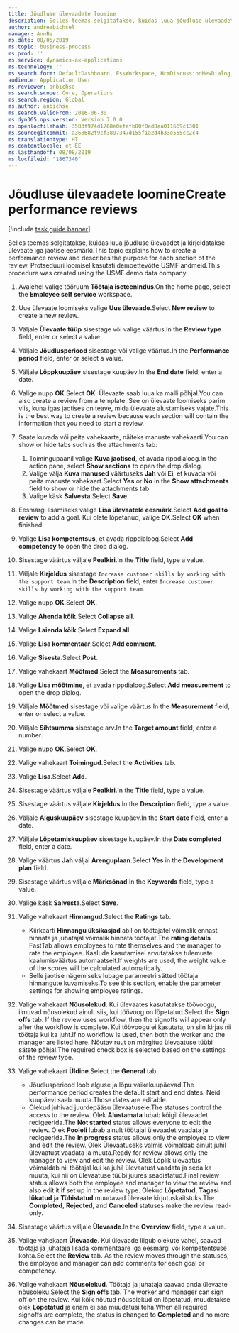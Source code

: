 ```yaml
---
title: Jõudluse ülevaadete loomine
description: Selles teemas selgitatakse, kuidas luua jõudluse ülevaadet ja kirjeldatakse ülevaate iga jaotise eesmärki.
author: andreabichsel
manager: AnnBe
ms.date: 08/06/2019
ms.topic: business-process
ms.prod: ''
ms.service: dynamics-ax-applications
ms.technology: ''
ms.search.form: DefaultDashboard, EssWorkspace, HcmDiscussionNewDialog, HcmDiscussion, HcmDiscussionChangeSettings, HcmDiscussionAddGoalDialog, HcmTopicCreate, HcmMeasurementDetailDialog, HcmPerfJournalAdd
audience: Application User
ms.reviewer: anbichse
ms.search.scope: Core, Operations
ms.search.region: Global
ms.author: anbichse
ms.search.validFrom: 2016-06-30
ms.dyn365.ops.version: Version 7.0.0
ms.openlocfilehash: 3583f974d1768e0efefb80f0ad8aa011669c1301
ms.sourcegitcommit: a368682f9cf3897347d155f1a2d4b33e555cc2c4
ms.translationtype: HT
ms.contentlocale: et-EE
ms.lasthandoff: 08/08/2019
ms.locfileid: "1867340"
---
```

# <a name="create-performance-reviews"></a><span data-ttu-id="c9b80-103">Jõudluse ülevaadete loomine</span><span class="sxs-lookup"><span data-stu-id="c9b80-103">Create performance reviews</span></span>

[!include [task guide banner](../../includes/task-guide-banner.md)]

<span data-ttu-id="c9b80-104">Selles teemas selgitatakse, kuidas luua jõudluse ülevaadet ja kirjeldatakse ülevaate iga jaotise eesmärki.</span><span class="sxs-lookup"><span data-stu-id="c9b80-104">This topic explains how to create a performance review and describes the purpose for each section of the review.</span></span> <span data-ttu-id="c9b80-105">Protseduuri loomisel kasutati demoettevõtte USMF andmeid.</span><span class="sxs-lookup"><span data-stu-id="c9b80-105">This procedure was created using the USMF demo data company.</span></span>

1. <span data-ttu-id="c9b80-106">Avalehel valige tööruum **Töötaja iseteenindus**.</span><span class="sxs-lookup"><span data-stu-id="c9b80-106">On the home page, select the **Employee self service** workspace.</span></span>
2. <span data-ttu-id="c9b80-107">Uue ülevaate loomiseks valige **Uus ülevaade**.</span><span class="sxs-lookup"><span data-stu-id="c9b80-107">Select **New review** to create a new review.</span></span>
3. <span data-ttu-id="c9b80-108">Väljale **Ülevaate tüüp** sisestage või valige väärtus.</span><span class="sxs-lookup"><span data-stu-id="c9b80-108">In the **Review type** field, enter or select a value.</span></span>
4. <span data-ttu-id="c9b80-109">Väljale **Jõudlusperiood** sisestage või valige väärtus.</span><span class="sxs-lookup"><span data-stu-id="c9b80-109">In the **Performance period** field, enter or select a value.</span></span>
5. <span data-ttu-id="c9b80-110">Väljale **Lõppkuupäev** sisestage kuupäev.</span><span class="sxs-lookup"><span data-stu-id="c9b80-110">In the **End date** field, enter a date.</span></span>
6. <span data-ttu-id="c9b80-111">Valige nupp **OK**.</span><span class="sxs-lookup"><span data-stu-id="c9b80-111">Select **OK**.</span></span> <span data-ttu-id="c9b80-112">Ülevaate saab luua ka malli põhjal.</span><span class="sxs-lookup"><span data-stu-id="c9b80-112">You can also create a review from a template.</span></span> <span data-ttu-id="c9b80-113">See on ülevaate loomiseks parim viis, kuna igas jaotises on teave, mida ülevaate alustamiseks vajate.</span><span class="sxs-lookup"><span data-stu-id="c9b80-113">This is the best way to create a review because each section will contain the information that you need to start a review.</span></span>  
7. <span data-ttu-id="c9b80-114">Saate kuvada või peita vahekaarte, näiteks manuste vahekaarti.</span><span class="sxs-lookup"><span data-stu-id="c9b80-114">You can show or hide tabs such as the attachments tab:</span></span>

    1. <span data-ttu-id="c9b80-115">Toimingupaanil valige **Kuva jaotised**, et avada rippdialoog.</span><span class="sxs-lookup"><span data-stu-id="c9b80-115">In the action pane, select **Show sections** to open the drop dialog.</span></span>
    1. <span data-ttu-id="c9b80-116">Valige välja **Kuva manused** väärtuseks **Jah** või **Ei**, et kuvada või peita manuste vahekaart.</span><span class="sxs-lookup"><span data-stu-id="c9b80-116">Select **Yes** or **No** in the **Show attachments** field to show or hide the attachments tab.</span></span>
    1. <span data-ttu-id="c9b80-117">Valige käsk **Salvesta**.</span><span class="sxs-lookup"><span data-stu-id="c9b80-117">Select **Save**.</span></span>

8. <span data-ttu-id="c9b80-118">Eesmärgi lisamiseks valige **Lisa ülevaatele eesmärk**.</span><span class="sxs-lookup"><span data-stu-id="c9b80-118">Select **Add goal to review** to add a goal.</span></span> <span data-ttu-id="c9b80-119">Kui olete lõpetanud, valige **OK**.</span><span class="sxs-lookup"><span data-stu-id="c9b80-119">Select **OK** when finished.</span></span>
9. <span data-ttu-id="c9b80-120">Valige **Lisa kompetentsus**, et avada rippdialoog.</span><span class="sxs-lookup"><span data-stu-id="c9b80-120">Select **Add competency** to open the drop dialog.</span></span>
10. <span data-ttu-id="c9b80-121">Sisestage väärtus väljale **Pealkiri**.</span><span class="sxs-lookup"><span data-stu-id="c9b80-121">In the **Title** field, type a value.</span></span>
11. <span data-ttu-id="c9b80-122">Väljale **Kirjeldus** sisestage `Increase customer skills by working with the support team`.</span><span class="sxs-lookup"><span data-stu-id="c9b80-122">In the **Description** field, enter `Increase customer skills by working with the support team`.</span></span>
12. <span data-ttu-id="c9b80-123">Valige nupp **OK**.</span><span class="sxs-lookup"><span data-stu-id="c9b80-123">Select **OK**.</span></span>
13. <span data-ttu-id="c9b80-124">Valige **Ahenda kõik**.</span><span class="sxs-lookup"><span data-stu-id="c9b80-124">Select **Collapse all**.</span></span>
14. <span data-ttu-id="c9b80-125">Valige **Laienda kõik**.</span><span class="sxs-lookup"><span data-stu-id="c9b80-125">Select **Expand all**.</span></span>
15. <span data-ttu-id="c9b80-126">Valige **Lisa kommentaar**.</span><span class="sxs-lookup"><span data-stu-id="c9b80-126">Select **Add comment**.</span></span>
16. <span data-ttu-id="c9b80-127">Valige **Sisesta**.</span><span class="sxs-lookup"><span data-stu-id="c9b80-127">Select **Post**.</span></span>
17. <span data-ttu-id="c9b80-128">Valige vahekaart **Mõõtmed**.</span><span class="sxs-lookup"><span data-stu-id="c9b80-128">Select the **Measurements** tab.</span></span>
18. <span data-ttu-id="c9b80-129">Valige **Lisa mõõtmine**, et avada rippdialoog.</span><span class="sxs-lookup"><span data-stu-id="c9b80-129">Select **Add measurement** to open the drop dialog.</span></span>
19. <span data-ttu-id="c9b80-130">Väljale **Mõõtmed** sisestage või valige väärtus.</span><span class="sxs-lookup"><span data-stu-id="c9b80-130">In the **Measurement** field, enter or select a value.</span></span>
26. <span data-ttu-id="c9b80-131">Väljale **Sihtsumma** sisestage arv.</span><span class="sxs-lookup"><span data-stu-id="c9b80-131">In the **Target amount** field, enter a number.</span></span>
20. <span data-ttu-id="c9b80-132">Valige nupp **OK**.</span><span class="sxs-lookup"><span data-stu-id="c9b80-132">Select **OK**.</span></span>
21. <span data-ttu-id="c9b80-133">Valige vahekaart **Toimingud**.</span><span class="sxs-lookup"><span data-stu-id="c9b80-133">Select the **Activities** tab.</span></span>
22. <span data-ttu-id="c9b80-134">Valige **Lisa**.</span><span class="sxs-lookup"><span data-stu-id="c9b80-134">Select **Add**.</span></span>
23. <span data-ttu-id="c9b80-135">Sisestage väärtus väljale **Pealkiri**.</span><span class="sxs-lookup"><span data-stu-id="c9b80-135">In the **Title** field, type a value.</span></span>
24. <span data-ttu-id="c9b80-136">Sisestage väärtus väljale **Kirjeldus**.</span><span class="sxs-lookup"><span data-stu-id="c9b80-136">In the **Description** field, type a value.</span></span>
25. <span data-ttu-id="c9b80-137">Väljale **Alguskuupäev** sisestage kuupäev.</span><span class="sxs-lookup"><span data-stu-id="c9b80-137">In the **Start date** field, enter a date.</span></span>
26. <span data-ttu-id="c9b80-138">Väljale **Lõpetamiskuupäev** sisestage kuupäev.</span><span class="sxs-lookup"><span data-stu-id="c9b80-138">In the **Date completed** field, enter a date.</span></span>
27. <span data-ttu-id="c9b80-139">Valige väärtus **Jah** väljal **Arenguplaan**.</span><span class="sxs-lookup"><span data-stu-id="c9b80-139">Select **Yes** in the **Development plan** field.</span></span>
28. <span data-ttu-id="c9b80-140">Sisestage väärtus väljale **Märksõnad**.</span><span class="sxs-lookup"><span data-stu-id="c9b80-140">In the **Keywords** field, type a value.</span></span>
29. <span data-ttu-id="c9b80-141">Valige käsk **Salvesta**.</span><span class="sxs-lookup"><span data-stu-id="c9b80-141">Select **Save**.</span></span>
30. <span data-ttu-id="c9b80-142">Valige vahekaart **Hinnangud**.</span><span class="sxs-lookup"><span data-stu-id="c9b80-142">Select the **Ratings** tab.</span></span>  

    - <span data-ttu-id="c9b80-143">Kiirkaarti **Hinnangu üksikasjad** abil on töötajatel võimalik ennast hinnata ja juhatajal võimalik hinnata töötajat.</span><span class="sxs-lookup"><span data-stu-id="c9b80-143">The **rating details** FastTab allows employees to rate themselves and the manager to rate the employee.</span></span> <span data-ttu-id="c9b80-144">Kaalude kasutamisel arvutatakse tulemuste kaalumisväärtus automaatselt.</span><span class="sxs-lookup"><span data-stu-id="c9b80-144">If weights are used, the weight value of the scores will be calculated automatically.</span></span>  
    - <span data-ttu-id="c9b80-145">Selle jaotise nägemiseks lubage parameetri sätted töötaja hinnangute kuvamiseks.</span><span class="sxs-lookup"><span data-stu-id="c9b80-145">To see this section, enable the parameter settings for showing employee ratings.</span></span>  

31. <span data-ttu-id="c9b80-146">Valige vahekaart **Nõusolekud**. Kui ülevaates kasutatakse töövoogu, ilmuvad nõusolekud ainult siis, kui töövoog on lõpetatud.</span><span class="sxs-lookup"><span data-stu-id="c9b80-146">Select the **Sign offs** tab. If the review uses workflow, then the signoffs will appear only after the workflow is complete.</span></span> <span data-ttu-id="c9b80-147">Kui töövoogu ei kasutata, on siin kirjas nii töötaja kui ka juht.</span><span class="sxs-lookup"><span data-stu-id="c9b80-147">If no workflow is used, then both the worker and the manager are listed here.</span></span> <span data-ttu-id="c9b80-148">Nõutav ruut on märgitud ülevaatuse tüübi sätete põhjal.</span><span class="sxs-lookup"><span data-stu-id="c9b80-148">The required check box is selected based on the settings of the review type.</span></span>  
32. <span data-ttu-id="c9b80-149">Valige vahekaart **Üldine**.</span><span class="sxs-lookup"><span data-stu-id="c9b80-149">Select the **General** tab.</span></span>

    - <span data-ttu-id="c9b80-150">Jõudlusperiood loob alguse ja lõpu vaikekuupäevad.</span><span class="sxs-lookup"><span data-stu-id="c9b80-150">The performance period creates the default start and end dates.</span></span> <span data-ttu-id="c9b80-151">Neid kuupäevi saab muuta.</span><span class="sxs-lookup"><span data-stu-id="c9b80-151">Those dates are editable.</span></span>  
    - <span data-ttu-id="c9b80-152">Olekud juhivad juurdepääsu ülevaatusele.</span><span class="sxs-lookup"><span data-stu-id="c9b80-152">The statuses control the access to the review.</span></span> <span data-ttu-id="c9b80-153">Olek **Alustamata** lubab kõigil ülevaadet redigeerida.</span><span class="sxs-lookup"><span data-stu-id="c9b80-153">The **Not started** status allows everyone to edit the review.</span></span> <span data-ttu-id="c9b80-154">Olek **Pooleli** lubab ainult töötajal ülevaadet vaadata ja redigeerida.</span><span class="sxs-lookup"><span data-stu-id="c9b80-154">The **In progress** status allows only the employee to view and edit the review.</span></span> <span data-ttu-id="c9b80-155">Olek Ülevaatuseks valmis võimaldab ainult juhil ülevaatust vaadata ja muuta.</span><span class="sxs-lookup"><span data-stu-id="c9b80-155">Ready for review allows only the manager to view and edit the review.</span></span> <span data-ttu-id="c9b80-156">Olek Lõplik ülevaatus võimaldab nii töötajal kui ka juhil ülevaatust vaadata ja seda ka muuta, kui nii on ülevaatuse tüübi juures seadistatud.</span><span class="sxs-lookup"><span data-stu-id="c9b80-156">Final review status allows both the employee and manager to view the review and also edit it if set up in the review type.</span></span> <span data-ttu-id="c9b80-157">Olekud **Lõpetatud**, **Tagasi lükatud** ja **Tühistatud** muudavad ülevaate kirjutuskaitstuks.</span><span class="sxs-lookup"><span data-stu-id="c9b80-157">The **Completed**, **Rejected**, and **Canceled** statuses make the review read-only.</span></span>  

33. <span data-ttu-id="c9b80-158">Sisestage väärtus väljale **Ülevaade**.</span><span class="sxs-lookup"><span data-stu-id="c9b80-158">In the **Overview** field, type a value.</span></span>
34. <span data-ttu-id="c9b80-159">Valige vahekaart **Ülevaade**. Kui ülevaade liigub olekute vahel, saavad töötaja ja juhataja lisada kommentaare iga eesmärgi või kompetentsuse kohta.</span><span class="sxs-lookup"><span data-stu-id="c9b80-159">Select the **Review** tab. As the review moves through the statuses, the employee and manager can add comments for each goal or competency.</span></span>  
35. <span data-ttu-id="c9b80-160">Valige vahekaart **Nõusolekud**. Töötaja ja juhataja saavad anda ülevaate nõusoleku.</span><span class="sxs-lookup"><span data-stu-id="c9b80-160">Select the **Sign offs** tab. The worker and manager can sign off on the review.</span></span> <span data-ttu-id="c9b80-161">Kui kõik nõutud nõusolekud on lõpetatud, muudetakse olek **Lõpetatud** ja enam ei saa muudatusi teha.</span><span class="sxs-lookup"><span data-stu-id="c9b80-161">When all required signoffs are complete, the status is changed to **Completed** and no more changes can be made.</span></span>  

